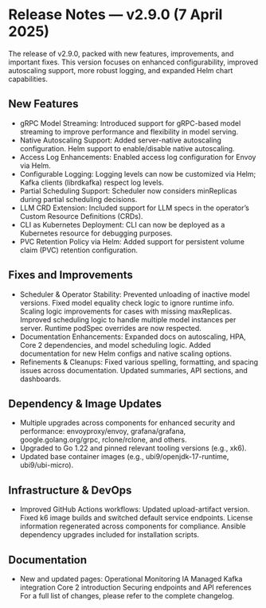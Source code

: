 # Release Notes — v2.9.0 (7 April 2025)

The release of v2.9.0, packed with new features, improvements, and important fixes. This version focuses on enhanced configurability, improved autoscaling support, more robust logging, and expanded Helm chart capabilities.

## New Features

* gRPC Model Streaming: Introduced support for gRPC-based model streaming to improve performance and flexibility in model serving.
* Native Autoscaling Support:
  Added server-native autoscaling configuration.
  Helm support to enable/disable native autoscaling.
* Access Log Enhancements: Enabled access log configuration for Envoy via Helm.
* Configurable Logging: Logging levels can now be customized via Helm; Kafka clients (librdkafka) respect log levels.
* Partial Scheduling Support: Scheduler now considers minReplicas during partial scheduling decisions.
* LLM CRD Extension: Included support for LLM specs in the operator’s Custom Resource Definitions (CRDs).
* CLI as Kubernetes Deployment: CLI can now be deployed as a Kubernetes resource for debugging purposes.
* PVC Retention Policy via Helm: Added support for persistent volume claim (PVC) retention configuration.

## Fixes and Improvements

* Scheduler & Operator Stability:
  Prevented unloading of inactive model versions.
  Fixed model equality check logic to ignore runtime info.
  Scaling logic improvements for cases with missing maxReplicas.
  Improved scheduling logic to handle multiple model instances per server.
  Runtime podSpec overrides are now respected.
* Documentation Enhancements:
  Expanded docs on autoscaling, HPA, Core 2 dependencies, and model scheduling logic.
  Added documentation for new Helm configs and native scaling options.
* Refinements & Cleanups:
  Fixed various spelling, formatting, and spacing issues across documentation.
  Updated summaries, API sections, and dashboards.

## Dependency & Image Updates

* Multiple upgrades across components for enhanced security and performance:
  envoyproxy/envoy, grafana/grafana, google.golang.org/grpc, rclone/rclone, and others.
* Upgraded to Go 1.22 and pinned relevant tooling versions (e.g., xk6).
* Updated base container images (e.g., ubi9/openjdk-17-runtime, ubi9/ubi-micro).
  
## Infrastructure & DevOps

* Improved GitHub Actions workflows:
  Updated upload-artifact version.
  Fixed k6 image builds and switched default service endpoints.
  License information regenerated across components for compliance.
  Ansible dependency upgrades included for installation scripts.
  
## Documentation

* New and updated pages:
  Operational Monitoring IA
  Managed Kafka integration
  Core 2 introduction
  Securing endpoints and API references
For a full list of changes, please refer to the complete changelog.
